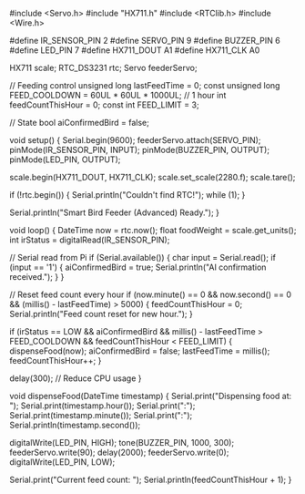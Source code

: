 #include <Servo.h>
#include "HX711.h"
#include <RTClib.h>
#include <Wire.h>

#define IR_SENSOR_PIN 2
#define SERVO_PIN 9
#define BUZZER_PIN 6
#define LED_PIN 7
#define HX711_DOUT A1
#define HX711_CLK A0

HX711 scale;
RTC_DS3231 rtc;
Servo feederServo;

// Feeding control
unsigned long lastFeedTime = 0;
const unsigned long FEED_COOLDOWN = 60UL * 60UL * 1000UL; // 1 hour
int feedCountThisHour = 0;
const int FEED_LIMIT = 3;

// State
bool aiConfirmedBird = false;

void setup() {
  Serial.begin(9600);
  feederServo.attach(SERVO_PIN);
  pinMode(IR_SENSOR_PIN, INPUT);
  pinMode(BUZZER_PIN, OUTPUT);
  pinMode(LED_PIN, OUTPUT);

  scale.begin(HX711_DOUT, HX711_CLK);
  scale.set_scale(2280.f);
  scale.tare();

  if (!rtc.begin()) {
    Serial.println("Couldn't find RTC!");
    while (1);
  }

  Serial.println("Smart Bird Feeder (Advanced) Ready.");
}

void loop() {
  DateTime now = rtc.now();
  float foodWeight = scale.get_units();
  int irStatus = digitalRead(IR_SENSOR_PIN);

  // Serial read from Pi
  if (Serial.available()) {
    char input = Serial.read();
    if (input == '1') {
      aiConfirmedBird = true;
      Serial.println("AI confirmation received.");
    }
  }

  // Reset feed count every hour
  if (now.minute() == 0 && now.second() == 0 && (millis() - lastFeedTime) > 5000) {
    feedCountThisHour = 0;
    Serial.println("Feed count reset for new hour.");
  }

  if (irStatus == LOW && aiConfirmedBird && millis() - lastFeedTime > FEED_COOLDOWN && feedCountThisHour < FEED_LIMIT) {
    dispenseFood(now);
    aiConfirmedBird = false;
    lastFeedTime = millis();
    feedCountThisHour++;
  }

  delay(300); // Reduce CPU usage
}

void dispenseFood(DateTime timestamp) {
  Serial.print("Dispensing food at: ");
  Serial.print(timestamp.hour()); Serial.print(":");
  Serial.print(timestamp.minute()); Serial.print(":");
  Serial.println(timestamp.second());

  digitalWrite(LED_PIN, HIGH);
  tone(BUZZER_PIN, 1000, 300);
  feederServo.write(90); delay(2000); feederServo.write(0);
  digitalWrite(LED_PIN, LOW);

  Serial.print("Current feed count: ");
  Serial.println(feedCountThisHour + 1);
}
